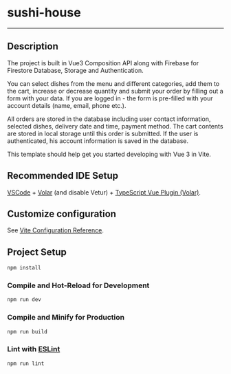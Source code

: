 # sushi-house
---

## Description
The project is built in Vue3 Composition API along with Firebase for Firestore Database, Storage and Authentication.

You can select dishes from the menu and different categories, add them to the cart, increase or decrease quantity and submit your order by filling out a form with your data. If you are logged in - the form is pre-filled with your account details (name, email, phone etc.).

All orders are stored in the database including user contact information, selected dishes, delivery date and time, payment method.
The cart contents are stored in local storage until this order is submitted.
If the user is authenticated, his account information is saved in the database.


This template should help get you started developing with Vue 3 in Vite.

## Recommended IDE Setup

[VSCode](https://code.visualstudio.com/) + [Volar](https://marketplace.visualstudio.com/items?itemName=Vue.volar) (and disable Vetur) + [TypeScript Vue Plugin (Volar)](https://marketplace.visualstudio.com/items?itemName=Vue.vscode-typescript-vue-plugin).

## Customize configuration

See [Vite Configuration Reference](https://vitejs.dev/config/).

## Project Setup

```sh
npm install
```

### Compile and Hot-Reload for Development

```sh
npm run dev
```

### Compile and Minify for Production

```sh
npm run build
```

### Lint with [ESLint](https://eslint.org/)

```sh
npm run lint
```

